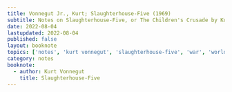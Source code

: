 ```yaml
---
title: Vonnegut Jr., Kurt; Slaughterhouse-Five (1969)
subtitle: Notes on Slaughterhouse-Five, or The Children's Crusade by Kurt Vonnegut Jr. 
date: 2022-08-04
lastupdated: 2022-08-04
published: false
layout: booknote
topics: ['notes', 'kurt vonnegut', 'slaughterhouse-five', 'war', 'world war ii', 'time', 'science fiction', 'irony']
category: notes
booknote:
  - author: Kurt Vonnegut
    title: Slaughterhouse-Five
---
```

